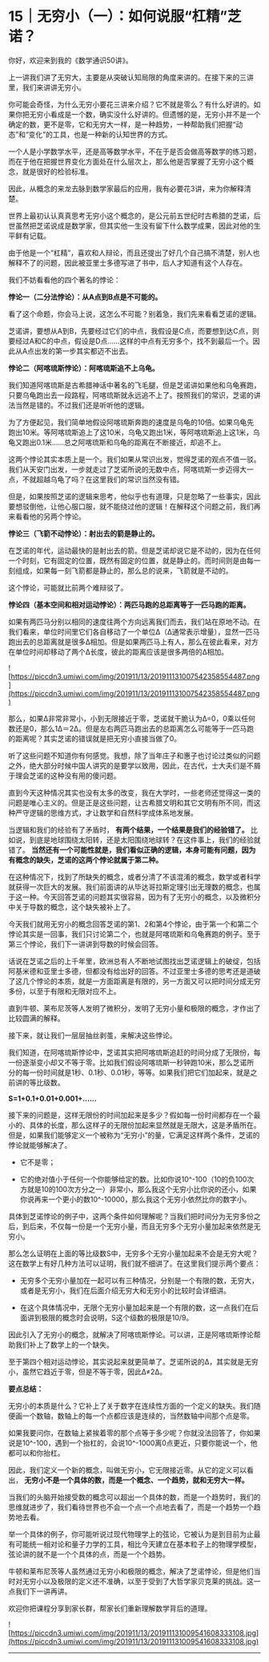 # 15｜无穷小（一）：如何说服“杠精”芝诺？

你好，欢迎来到我的《数学通识50讲》。

上一讲我们讲了无穷大，主要是从突破认知局限的角度来讲的。在接下来的三讲里，我们来讲讲无穷小。

你可能会奇怪，为什么无穷小要花三讲来介绍？它不就是零么？有什么好讲的。如果你把无穷小看成是一个数，确实没什么好讲的。但遗憾的是，无穷小并不是一个确定的数，更不是零，它和无穷大一样，是一种趋势，一种帮助我们把握“动态”和“变化”的工具，也是一种新的认知世界的方式。

一个人是小学数学水平，还是高等数学水平，不在于是否会做高等数学的练习题，而在于他在把握世界变化方面处在什么层次上，那么他是否掌握了无穷小这个概念，就是很好的检验标准。

因此，从概念的来龙去脉到数学家最后的应用，我有必要花3讲，来为你解释清楚。

世界上最初认认真真思考无穷小这个概念的，是公元前五世纪时古希腊的芝诺，后世虽然把芝诺说成是数学家，但其实他一生没有留下什么数学成果，因此对他的生平鲜有记载。

由于他是一个“杠精”，喜欢和人辩论，而且还提出了好几个自己搞不清楚，别人也解释不了的问题，因此被亚里士多德写进了书中，后人才知道有这个人存在。

我们不妨看看他的四个著名的悖论：

 **悖论一（二分法悖论）：从A点到B点是不可能的。**

看了这个命题，你会马上说，这怎么不可能？别着急，我们先来看看芝诺的逻辑。

芝诺讲，要想从A到B，先要经过它们的中点，我假设是C点，而要想到达C点，则要经过A和C的中点，假设是D点……这样的中点有无穷多个，找不到最后一个。因此从A点出发的第一步其实都迈不出去。

 **悖论二（阿喀琉斯悖论）：阿喀琉斯追不上乌龟。**

我们知道阿喀琉斯是古希腊神话中著名的飞毛腿，但是芝诺讲如果他和乌龟赛跑，只要乌龟跑出去一段路程，阿喀琉斯就永远追不上了。按照我们的常识，芝诺的讲法当然是错的。不过我们还是听听他的逻辑。

为了方便起见，我们简单地假设阿喀琉斯奔跑的速度是乌龟的10倍。如果乌龟先跑出10米。等阿喀琉斯追上了这10米，乌龟又跑出1米，等阿喀琉斯追上这1米，乌龟又跑出0.1米……总之阿喀琉斯和乌龟的距离在不断接近，却追不上。

这两个悖论其实本质上是一个。我们如果从常识出发，觉得芝诺的观点不值一驳。我们从天安门出发，一步就走过了芝诺所说的无数中点，阿喀琉斯一步迈得大一点，不就超越乌龟了吗？在这里我们的常识当然没有错。

但是，如果按照芝诺的逻辑来思考，他似乎也有道理，只是忽略了一些事实，因此要想驳倒他，让他心服口服，就不能绕过他的逻辑！在解释这个问题之前，我们再来看看他的另两个悖论。

 **悖论三（飞箭不动悖论）：射出去的箭是静止的。**

在芝诺的年代，运动最快的是射出去的箭。但是芝诺却说它是不动的，因为在任何一个时刻，它有固定的位置，既然有固定的位置，就是静止的。而时间则是由每一刻组成，如果每一刻飞箭都是静止的，那么总的说来，飞箭就是不动的。

这个悖论，可能就比前两个难辩驳了。

 **悖论四（基本空间和相对运动悖论）：两匹马跑的总距离等于一匹马跑的距离。**

如果有两匹马分别以相同的速度往两个方向远离我们而去，我们站在原地不动。在我们看来，单位时间里它们各自移动了一个单位Δ（Δ通常表示增量），显然一匹马跑出去的总距离就是很多Δ相加。但是如果两匹马上有人，那么在彼此看来，对方在单位时间却移动了两个Δ长度，彼此的距离应该是很多两倍的Δ相加。

![https://piccdn3.umiwi.com/img/201911/13/201911131007542358554487.png](https://piccdn3.umiwi.com/img/201911/13/201911131007542358554487.png)

那么，如果Δ非常非常小，小到无限接近于零，芝诺就干脆认为Δ=0，0乘以任何数还是0，那么1Δ＝2Δ。但是左右两匹马跑出去的总距离怎么可能等于一匹马跑的距离呢？其实芝诺的错误就是把无穷小直接当做了0。

听了这些问题不知道你有何感觉。我想，除了当年庄子和惠子也讨论过类似的问题之外，绝大部分时候中国人讲究的是要学以致用，因此，在古代，士大夫们是不屑于理会芝诺的这种没有用的傻问题。

直到今天这种情况其实也没有太多的改变，我在大学时，一些老师还觉得这一类的问题是唯心主义的。但是正是这些问题，让古希腊文明和其它文明有所不同，而这种严守逻辑的思维方式，才让数学和自然科学成体系地发展。

当逻辑和我们的经验有了矛盾时， **有两个结果，一个结果是我们的经验错了。** 比如说，到底是地球围绕太阳转，还是太阳围绕地球转？在这件事上，我们的经验就错了。 **当然还有一个可能性就是，我们看似正确的逻辑，本身可能有问题，因为有概念的缺失，芝诺的这两个悖论就属于第二种。**

在这种情况下，找到了所缺失的概念，或者分清了不该混淆的概念，数学或者科学就获得一次巨大的发展。我们前面讲的从毕达哥拉斯定理引出无理数的概念，也属于这一种。今天回答芝诺的问题其实很容易，因为有了无穷小的概念，以及微积分中关于导数的概念，这个缺失被补上了。

今天我们就用无穷小的概念回答芝诺的第1、2和第4个悖论，由于第一个和第二个悖论其实是一回事，我们只讨论第二个，也就是阿喀琉斯和乌龟赛跑的例子。至于第三个悖论，我们下一讲讲到导数的时候会回答。

话说在芝诺之后的上千年里，欧洲总有人不断地试图找出芝诺逻辑上的破绽，包括阿基米德和亚里士多德，但都没有给出好的回答。不过亚里士多德的思考还是道破了这几个悖论的本质，就是一方面距离是有限的，另一方面又可以把时间分成无穷多份，以至于有限和无限对应不上。

直到牛顿、莱布尼茨等人发明了微积分，发明了无穷小量和极限的概念，才作出了比较圆满的解释。

接下来，就让我们一层层抽丝剥茧，来解决这些悖论。

我们知道，在阿喀琉斯悖论中，芝诺其实把阿喀琉斯追赶的时间分成了无限份，每一份逐渐变小却又不等于零。比如我们假设阿喀琉斯一秒钟跑10米，那么芝诺所分的每一份时间就是1秒、0.1秒、0.01秒，等等。如果我们把它们加起来，就是之前讲的等比级数。

 **S=1+0.1+0.01+0.001+……**

接下来的问题是，这样无限份的时间加起来是多少？假如每一份时间都存在一个最小的、具体的长度，那么这样子的无限份加起来显然就是无限大，这是矛盾所在。但是，如果我们能够定义一个被称为“无穷小”的量，它满足这样两个条件，芝诺的悖论就能够解决了。

* 它不是零；

* 它的绝对值小于任何一个你能够给定的数。比如你说10^-100（10的负100次方就是10的100次方分之一）非常小，那么我这个无穷小比你说的还小，如果你说再来一个更小的数10^-10000，那么我这个无穷小依然比你的数字小。

具体到芝诺悖论的例子中，这两个条件如何理解呢？当我们把时间分为无穷多份之后，到后来，不仅每一份是一个无穷小量，而且无穷多个无穷小量加起来依然是无穷小。

那么怎么证明在上面的等比级数S中，无穷多个无穷小量加起来不会是无穷大呢？这在数学上有好几种方法可以证明，我们就不细讲了。在这里我们提示两个要点：

* 无穷多个无穷小量加在一起可以有三种情况，分别是一个有限的数，无穷大，或者是无穷小，我们在后面介绍无穷大和无穷小的比较时会详细讲。

* 在这个具体情况中，无限个无穷小量加起来是一个有限的数，这一点我们在后面讲到极限的概念时会说明，S这个级数的极限是10/9。

因此引入了无穷小的概念，就解决了阿喀琉斯悖论。可以讲，正是阿喀琉斯悖论帮助我们补上了数学上的一个缺失。

至于第四个相对运动悖论，其实说起来就更简单了。芝诺所说的Δ，其实就是无穷小，虽然它趋近于零，但是不等于零，因此Δ≠2Δ。

 **要点总结：**

无穷小的本质是什么？它补上了关于数字在连续性方面的一个定义的缺失。我们随便画一个数轴，数轴上的每一个点都应该是连续的，当然数轴中间那个点是零。

如果我要问你，在数轴上紧挨着零的那个点等于多少呢？你就没法回答了，你如果说是10^-100，遇到一个抬杠的，会说10^-1000离0点更近，只要你能说一个，他都可以和你抬杠。

因此，我们定义一个新的概念，叫做无穷小，它无限接近零。从它的定义可以看出， **无穷小不是一个具体的数，而是一个概念、一个趋势，就和无穷大一样。**

当我们的头脑开始接受数的概念可以超出一个具体的数，而是一个趋势时，我们的思维就进步了，我们看待世界也不会一个点一个点地去看了，而是一个趋势一个趋势地去看。

举一个具体的例子，你可能听说过现代物理学上的弦论，它被认为是到目前为止最有可能统一相对论和量子力学的工具，相比今天建立在基本粒子上的物理学模型，弦论讲的就不是一个个具体的点，而是一个个趋势。

牛顿和莱布尼茨等人虽然通过无穷小和极限的概念，解决了芝诺悖论，但是他们当时对无穷小以及极限的定义还不准确，以至于受到了大哲学家贝克莱的挑战。这一点我们下一讲再讲。

欢迎你把课程分享到家长群，帮家长们重新理解数学背后的道理。

![https://piccdn3.umiwi.com/img/201911/13/201911131009541608333108.jpg](https://piccdn3.umiwi.com/img/201911/13/201911131009541608333108.jpg)

---
